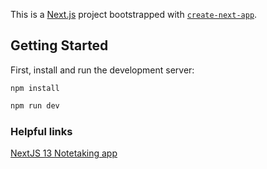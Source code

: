 This is a [Next.js](https://nextjs.org/) project bootstrapped with [`create-next-app`](https://github.com/vercel/next.js/tree/canary/packages/create-next-app).

## Getting Started

First, install and run the development server:
```
npm install
```

```bash
npm run dev
```

### Helpful links

[NextJS 13 Notetaking app](https://github.com/shadcn/taxonomy)
